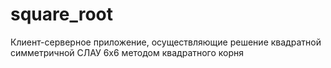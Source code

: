 # square_root
Клиент-серверное приложение, осуществляющие решение квадратной симметричной СЛАУ 6х6 методом квадратного корня
